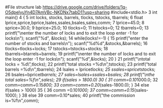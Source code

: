 #File structure lab
https://drive.google.com/drive/folders/1q-O5dpeIyuYn4D7AmVBc-NKDNx7tabD1?usp=sharing
#include<stdio.h>
3 int main()
4 {
5 int locks, stocks, barrels, tlocks, tstocks, tbarrels;
6 float lprice,sprice,bprice,lsales,ssales,bsales,sales,comm;
7 lprice=45.0;
8 sprice=30.0;
9 bprice=25.0;
10 tlocks=0;
11 tstocks=0;
12 tbarrels=0;
13 printf("\nenter the number of locks and to exit the loop enter -1 for locks\n");
scanf("%d", &locks);
14 while(locks!=-1) {
15 printf("enter the number of stocks and barrels\n");
scanf("%d%d",&stocks,&barrels);
16 tlocks=tlocks+locks;
17 tstocks=tstocks+stocks;
18 tbarrels=btarrels+barrels;
19 printf("\nenter the number of locks and to exit the loop enter -1 for 
locks\n"); scanf("%d",&locks);
20 }
21 printf("\ntotal locks = %d\”,tlocks);
22 printf(“total stocks =%d\n”,tstocks);
23 printf(“total barrels =%d\n",tbarrels);
24 lsales = lprice*tlocks;
25 ssales=sprice*tstocks;
26 bsales=bprice*tbarrels;
27 sales=lsales+ssales+bsales;
28 printf("\nthe total sales=%f\n",sales);
29 if(sales > 1800.0)
30 {
31 comm=0.10*1000.0;
32 comm=comm+0.15*800;
33 comm=comm+0.20*(sales-1800.0);
}
34 else if(sales > 1000)
35 {
36 comm =0.10*1000;
37 comm=comm+0.15*(sales-1000);
}
38 else 
39 comm=0.10*sales;
40 printf("the commission is=%f\n",comm);
